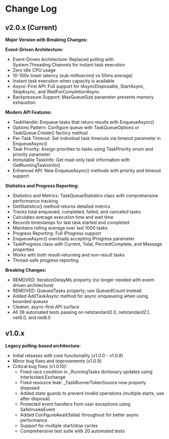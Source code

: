 # Change Log

## v2.0.x (Current)

**Major Version with Breaking Changes:**

**Event-Driven Architecture:**
- Event-Driven Architecture: Replaced polling with System.Threading.Channels for instant task execution
- Zero idle CPU usage
- 10-100x lower latency (sub-millisecond vs 50ms average)
- Instant task execution when capacity is available
- Async-First API: Full support for IAsyncDisposable, StartAsync, StopAsync, and WaitForCompletionAsync
- Backpressure Support: MaxQueueSize parameter prevents memory exhaustion

**Modern API Features:**
- TaskHandle<T>: Enqueue tasks that return results with EnqueueAsync<T>()
- Options Pattern: Configure queue with TaskQueueOptions or TaskQueue.Create() factory method
- Per-Task Timeout: Set individual task timeouts via timeout parameter in EnqueueAsync()
- Task Priority: Assign priorities to tasks using TaskPriority enum and priority parameter
- Immutable TaskInfo: Get read-only task information with GetRunningTasksInfo()
- Enhanced API: New EnqueueAsync() methods with priority and timeout support

**Statistics and Progress Reporting:**
- Statistics and Metrics: TaskQueueStatistics class with comprehensive performance tracking
- GetStatistics() method returns detailed metrics
- Tracks total enqueued, completed, failed, and canceled tasks
- Calculates average execution time and wait time
- Records timestamps for last task started and completed
- Maintains rolling average over last 1000 tasks
- Progress Reporting: Full IProgress<TaskProgress> support
- EnqueueAsync() overloads accepting IProgress<TaskProgress> parameter
- TaskProgress class with Current, Total, PercentComplete, and Message properties
- Works with both result-returning and non-result tasks
- Thread-safe progress reporting

**Breaking Changes:**
- REMOVED: IterationDelayMs property (no longer needed with event-driven architecture)
- REMOVED: QueuedTasks property; use QueuedCount instead
- Added AddTaskAsync method for async enqueueing when using bounded queues
- Cleaner, async-first API surface
- All 38 automated tests passing on netstandard2.0, netstandard2.1, net6.0, and net8.0

## v1.0.x

**Legacy polling-based architecture:**
- Initial releases with core functionality (v1.0.0 - v1.0.8)
- Minor bug fixes and improvements (v1.0.9)
- Critical bug fixes (v1.0.10):
  - Fixed race condition in _RunningTasks dictionary updates using Interlocked.Exchange
  - Fixed resource leak: _TaskRunnerTokenSource now properly disposed
  - Added state guards to prevent invalid operations (multiple starts, use after disposal)
  - Protected event handlers from user exceptions using SafeInvokeEvent
  - Added ConfigureAwait(false) throughout for better async performance
  - Support for multiple start/stop cycles
  - Comprehensive test suite with 20 automated tests
